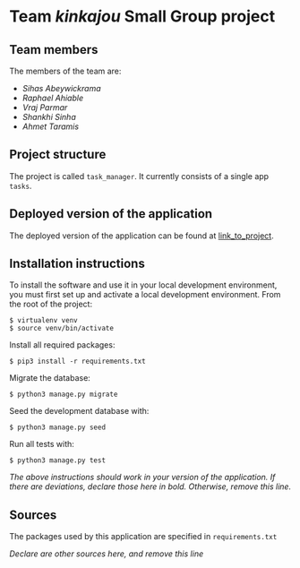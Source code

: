 # Team *kinkajou* Small Group project

## Team members
The members of the team are:
- *Sihas Abeywickrama*
- *Raphael Ahiable*
- *Vraj Parmar*
- *Shankhi Sinha*
- *Ahmet Taramis*

## Project structure
The project is called `task_manager`.  It currently consists of a single app `tasks`.

## Deployed version of the application
The deployed version of the application can be found at [link_to_project](https://vrajparmar2003.pythonanywhere.com).  


## Installation instructions
To install the software and use it in your local development environment, you must first set up and activate a local development environment.  From the root of the project:

```
$ virtualenv venv
$ source venv/bin/activate
```

Install all required packages:

```
$ pip3 install -r requirements.txt
```

Migrate the database:

```
$ python3 manage.py migrate
```

Seed the development database with:

```
$ python3 manage.py seed
```

Run all tests with:
```
$ python3 manage.py test
```

*The above instructions should work in your version of the application.  If there are deviations, declare those here in bold.  Otherwise, remove this line.*

## Sources
The packages used by this application are specified in `requirements.txt`

*Declare are other sources here, and remove this line*
